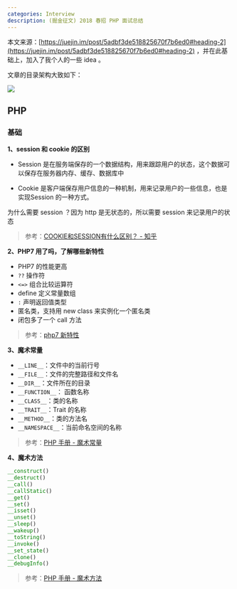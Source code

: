 ```yaml
---
categories: Interview
description: (掘金征文) 2018 春招 PHP 面试总结
---
```


本文来源：[https://juejin.im/post/5adbf3de518825670f7b6ed0#heading-2](https://juejin.im/post/5adbf3de518825670f7b6ed0#heading-2) ，并在此基础上，加入了我个人的一些 idea 。

文章的目录架构大致如下：

![][1]

## PHP

### 基础

**1、session 和 cookie 的区别**

- Session 是在服务端保存的一个数据结构，用来跟踪用户的状态，这个数据可以保存在服务器内存、缓存、数据库中

- Cookie 是客户端保存用户信息的一种机制，用来记录用户的一些信息，也是实现Session 的一种方式。

为什么需要 session ？因为 http 是无状态的，所以需要 session 来记录用户的状态

>参考：[COOKIE和SESSION有什么区别？ - 知乎](https://www.zhihu.com/question/19786827)

**2、PHP7 用了吗，了解哪些新特性**

* PHP7 的性能更高
* `??` 操作符
* `<=>` 组合比较运算符
* define 定义常量数组
* `:` 声明返回值类型
* 匿名类，支持用 new class 来实例化一个匿名类
* 闭包多了一个 call 方法

> 参考：[php7 新特性](https://github.com/nnngu/three_year_php_interview/blob/master/07_PHP/10_php7_new_features.md)

**3、魔术常量**

* `__LINE__`：文件中的当前行号
* `__FILE__`：文件的完整路径和文件名
* `__DIR__`：文件所在的目录
* `__FUNCTION__`： 函数名称
* `__CLASS__`：类的名称
* `__TRAIT__`：Trait 的名称
* `__METHOD__`：类的方法名
* `__NAMESPACE__`：当前命名空间的名称

>参考：[PHP 手册 - 魔术常量](http://php.net/manual/zh/language.constants.predefined.php)

**4、魔术方法**

```php
__construct()
__destruct()
__call()
__callStatic()
__get()
__set()
__isset()
__unset()
__sleep()
__wakeup()
__toString()
__invoke()
__set_state()
__clone()
__debugInfo()
```

>参考：[PHP 手册 - 魔术方法](http://www.php.net/manual/zh/language.oop5.magic.php)










  [1]: https://www.github.com/nnngu/FigureBed/raw/master/2018/6/11/1528675027041.jpg